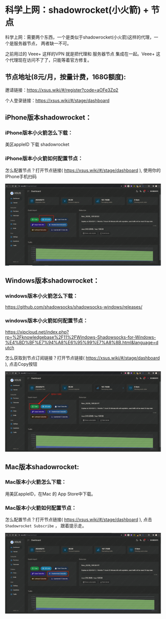 # 科学上网：shadowrocket(小火箭) + 节点


科学上网：需要两个东西，一个是类似于shadowrocket(小火箭)这样的代理，一个是服务器节点， 两者缺一不可。

之前用过的 Veee+ 这样的VPN 就是把代理和 服务器节点 集成在一起。Veee+ 这个代理现在访问不了了，只能等着官方修复。

## 节点地址(8元/月，按量计费，168G额度): 

邀请链接：<https://xsus.wiki/#/register?code=aOFe3Zq2>

个人登录链接：<https://xsus.wiki/#/stage/dashboard>


## iPhone版本shadowrocket：

### iPhone版本小火箭怎么下载：

美区appleID 下载 shadowrocket

### iPhone版本小火箭如何配置节点：

怎么配置节点？打开节点链接( <https://xsus.wiki/#/stage/dashboard> ), 使用你的IPhone手机扫码

![image.png](./assets/image.png)



## Windows版本shadowrocket：

### windows版本小火箭怎么下载：

<https://github.com/shadowsocks/shadowsocks-windows/releases/>

### windows版本小火箭如何配置节点：

<https://xipcloud.net/index.php?rp=%2Fknowledgebase%2F11%2FWindows-Shadowsocks-for-Windows-%E4%BD%BF%E7%94%A8%E6%95%99%E7%A8%8B.html&language=dutch>



怎么获取到节点订阅链接？打开节点链接( <https://xsus.wiki/#/stage/dashboard> ), 点击Copy按钮

![image 1.png](./assets/image%201.png)

## Mac版本shadowrocket:

### Mac版本小火箭怎么下载：

用美区appleID，在Mac 的 App Store中下载。

### Mac版本小火箭如何配置节点：

怎么配置节点？打开节点链接( <https://xsus.wiki/#/stage/dashboard> ), 点击 `Shadowrocket Subscribe` ， 跟着提示走。

![image 2.png](./assets/image%202.png)
